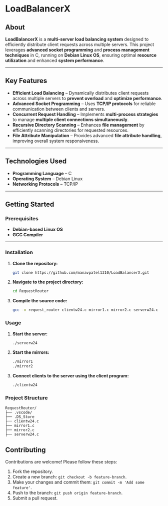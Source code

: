 # **LoadBalancerX**

## **About**

**LoadBalancerX** is a **multi-server load balancing system** designed to efficiently distribute client requests across multiple servers. This project leverages **advanced socket programming** and **process management techniques** in C, running on **Debian Linux OS**, ensuring optimal **resource utilization** and enhanced **system performance**.

---

## **Key Features**

- **Efficient Load Balancing** – Dynamically distributes client requests across multiple servers to **prevent overload** and **optimize performance**.
- **Advanced Socket Programming** – Uses **TCP/IP protocols** for reliable communication between clients and servers.
- **Concurrent Request Handling** – Implements **multi-process strategies** to manage **multiple client connections simultaneously**.
- **Recursive Directory Scanning** – Enhances **file management** by efficiently scanning directories for requested resources.
- **File Attribute Manipulation** – Provides advanced **file attribute handling**, improving overall system responsiveness.

---

## **Technologies Used**

- **Programming Language** – C  
- **Operating System** – Debian Linux  
- **Networking Protocols** – TCP/IP  

---

## **Getting Started**

### **Prerequisites**

- **Debian-based Linux OS**
- **GCC Compiler**

---

### **Installation**

1. **Clone the repository:**
   ```bash
   git clone https://github.com/manavpatel1310/LoadBalancerX.git

2. **Navigate to the project directory:**
   ```bash
   cd RequestRouter
   ```
3. **Compile the source code:**
   ```bash
   gcc -o request_router clientw24.c mirror1.c mirror2.c serverw24.c
   ```

### Usage

1. **Start the server:**
   ```bash
   ./serverw24
   ```
2. **Start the mirrors:**
   ```bash
   ./mirror1
   ./mirror2
   ```
3. **Connect clients to the server using the client program:**
   ```bash
   ./clientw24
   ```

### Project Structure

```
RequestRouter/
├── .vscode/
├── .DS_Store
├── clientw24.c
├── mirror1.c
├── mirror2.c
├── serverw24.c
```

## Contributing

Contributions are welcome! Please follow these steps:

1. Fork the repository.
2. Create a new branch: `git checkout -b feature-branch`.
3. Make your changes and commit them: `git commit -m 'Add some feature'`.
4. Push to the branch: `git push origin feature-branch`.
5. Submit a pull request.
